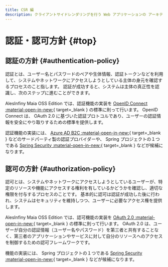 ```yaml
---
title: CSR 編
description: クライアントサイドレンダリングを行う Web アプリケーションの アーキテクチャについて解説します。
---
```


# 認証・認可方針 {#top}

## 認証の方針 {#authentication-policy}

認証とは、ユーザー名とパスワードのペアや生体情報、認証トークンなどを利用して、システムやネットワークにアクセスしようとしている主体の身元を確認するプロセスのこと指します。
認証が成功すると、システムは主体の真正性を認識し、次のステップに進むことができます。

AlesInfiny Maia OSS Edition では、認証機能の実装を [OpenID Connect :material-open-in-new:](https://openid.net/developers/how-connect-works/){ target=_blank } の標準に則って行います。
OpenID Connect は、 OAuth 2.0 に基づいた認証プロトコルであり、ユーザーの認証情報を安全にやり取りするための標準を提供します。

<!-- textlint-disable ja-technical-writing/sentence-length -->
認証機能の実装には、 [Azure AD B2C :material-open-in-new:](https://learn.microsoft.com/ja-jp/azure/active-directory-b2c/overview){ target=_blank } などのサードパーティ製の認証プロバイダーや、
Spring プロジェクトの１つである [Spring Security :material-open-in-new:](https://spring.io/projects/spring-security){ target=_blank } などが候補になります。
<!-- textlint-enable ja-technical-writing/sentence-length -->

## 認可の方針 {#authorization-policy}

認可とは、システムやネットワークにアクセスしようとしているユーザーが、特定のリソースや機能にアクセスする権利を有しているかどうかを確認し、適切な権限を付与するプロセスのことです。
基本的に認可は認証が成功した後に行われ、システムはセキュリティを維持しつつ、ユーザーに必要なアクセス権を提供します。

AlesInfiny Maia OSS Edition では、認可機能の実装を [OAuth 2.0 :material-open-in-new:](https://oauth.net/2/){ target=_blank } の標準に則って行います。
OAuth 2.0 は、ユーザーが自分の認証情報（ユーザー名やパスワード）を第三者と共有することなく、第三者のアプリケーションやサービスに対して自分のリソースへのアクセスを制御するための認可フレームワークです。

機能の実装には、 Spring プロジェクトの１つである [Spring Security :material-open-in-new:](https://spring.io/projects/spring-security){ target=_blank } などが候補になります。

